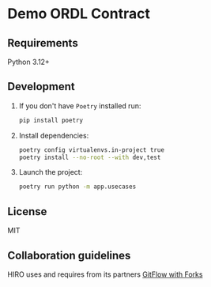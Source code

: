 # Demo ORDL Contract

## Requirements
Python 3.12+

## Development
1. If you don't have `Poetry` installed run:
    ```bash
    pip install poetry
    ```

2. Install dependencies:
    ```bash
    poetry config virtualenvs.in-project true
    poetry install --no-root --with dev,test
    ```

3. Launch the project:
    ```bash
    poetry run python -m app.usecases
    ```

## License
MIT

## Collaboration guidelines
HIRO uses and requires from its partners [GitFlow with Forks](https://hirodevops.notion.site/GitFlow-with-Forks-3b737784e4fc40eaa007f04aed49bb2e?pvs=4)

